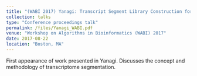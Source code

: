 ```yaml
---
title: "(WABI 2017) Yanagi: Transcript Segment Library Construction for RNA-Seq Quantification"
collection: talks
type: "Conference proceedings talk"
permalink: /files/Yanagi_WABI.pdf
venue: "Workshop on Algorithms in Bioinformatics (WABI) 2017"
date: 2017-08-22
location: "Boston, MA"
---
```


First appearance of work presented in Yanagi. Discusses the concept and methodology of transcriptome segmentation.
